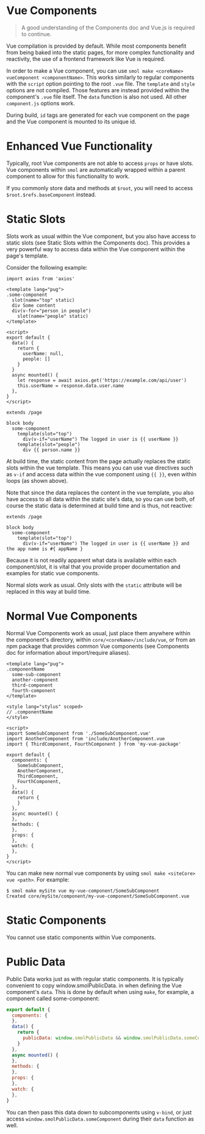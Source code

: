 # Vue Components

> A good understanding of the Components doc and Vue.js is required to continue.

Vue compilation is provided by default. While most components benefit from being baked into the static pages, for more complex functionality and reactivity, the use of a frontend framework like Vue is required.

In order to make a Vue component, you can use `smol make <coreName> vueComponent <componentName>`. This works similarly to regular components with the `script` option pointing to the root `.vue` file. The `template` and `style` options are not compiled. Those features are instead provided within the component's `.vue` file itself. The `data` function is also not used. All other `component.js` options work.

During build, `id` tags are generated for each vue component on the page and the Vue component is mounted to its unique id.

# Enhanced Vue Functionality

Typically, root Vue components are not able to access `props` or have slots. Vue components within `smol` are automatically wrapped within a parent component to allow for this functionality to work.

If you commonly store data and methods at `$root`, you will need to access `$root.$refs.baseComponent` instead.

# Static Slots

Slots work as usual within the Vue component, but you also have access to static slots (see Static Slots within the Components doc). This provides a very powerful way to access data within the Vue component within the page's template.

Consider the following example:

```vue
import axios from 'axios'

<template lang="pug">
.some-component
  slot(name="top" static)
  div Some content
  div(v-for="person in people")
    slot(name="people" static)
</template>

<script>
export default {
  data() {
    return {
      userName: null,
      people: []
    }
  }
  async mounted() {
    let response = await axios.get('https://example.com/api/user')
    this.userName = response.data.user.name
  },
}
</script>
```

```pug
extends /page

block body
  some-component
    template(slot="top")
      div(v-if="userName") The logged in user is {{ userName }}
    template(slot="people")
      div {{ person.name }}
```

At build time, the static content from the page actually replaces the static slots within the vue template. This means you can use vue directives such as `v-if` and access data within the vue component using `{{ }}`, even within loops (as shown above).

Note that since the data replaces the content in the vue template, you also have access to all data within the static site's data, so you can use both, of course the static data is determined at build time and is thus, not reactive:

```pug
extends /page

block body
  some-component
    template(slot="top")
      div(v-if="userName") The logged in user is {{ userName }} and the app name is #{ appName }
```

Because it is not readily apparent what data is available within each component/slot, it is vital that you provide proper documentation and examples for static vue components.

Normal slots work as usual. Only slots with the `static` attribute will be replaced in this way at build time.

# Normal Vue Components

Normal Vue Components work as usual, just place them anywhere within the component's directory, within `core/<coreName>/include/vue`, or from an npm package that provides common Vue components (see Components doc for information about import/require aliases).

```vue
<template lang="pug">
.componentName
  some-sub-component
  another-component
  third-component
  fourth-component
</template>

<style lang="stylus" scoped>
// .componentName
</style>

<script>
import SomeSubComponent from './SomeSubComponent.vue'
import AnotherComponent from 'include/AnotherComponent.vue
import { ThirdComponent, FourthComponent } from 'my-vue-package'

export default {
  components: {
    SomeSubComponent,
    AnotherComponent,
    ThirdComponent,
    FourthComponent,
  },
  data() {
    return {
    }
  },
  async mounted() {
  },
  methods: {
  },
  props: {
  },
  watch: {
  },
}
</script>
```

You can make new normal vue components by using `smol make <siteCore> vue <path>`. For example:

```
$ smol make mySite vue my-vue-component/SomeSubComponent
Created core/mySite/component/my-vue-component/SomeSubComponent.vue
```

# Static Components

You cannot use static components within Vue components.

# Public Data

Public Data works just as with regular static components. It is typically convenient to copy window.smolPublicData.<componentName> in when defining the Vue component's `data`. This is done by default when using `make`, for example, a component called some-component:

```js
export default {
  components: {
  },
  data() {
    return {
      publicData: window.smolPublicData && window.smolPublicData.someComponent ? window.smolPublicData.someComponent : {},
    }
  },
  async mounted() {
  },
  methods: {
  },
  props: {
  },
  watch: {
  },
}
```

You can then pass this data down to subcomponents using `v-bind`, or just access `window.smolPublicData.someComponent` during their `data` function as well.
